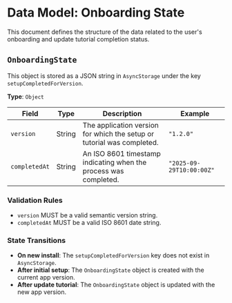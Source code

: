 # Data Model: Onboarding State

This document defines the structure of the data related to the user's onboarding and update tutorial completion status.

## `OnboardingState`

This object is stored as a JSON string in `AsyncStorage` under the key `setupCompletedForVersion`.

**Type**: `Object`

| Field         | Type   | Description                                                              | Example                           |
|---------------|--------|--------------------------------------------------------------------------|-----------------------------------|
| `version`     | String | The application version for which the setup or tutorial was completed.   | `"1.2.0"`                         |
| `completedAt` | String | An ISO 8601 timestamp indicating when the process was completed.         | `"2025-09-29T10:00:00Z"`          |

### Validation Rules
- `version` MUST be a valid semantic version string.
- `completedAt` MUST be a valid ISO 8601 date string.

### State Transitions
- **On new install**: The `setupCompletedForVersion` key does not exist in `AsyncStorage`.
- **After initial setup**: The `OnboardingState` object is created with the current app version.
- **After update tutorial**: The `OnboardingState` object is updated with the new app version.